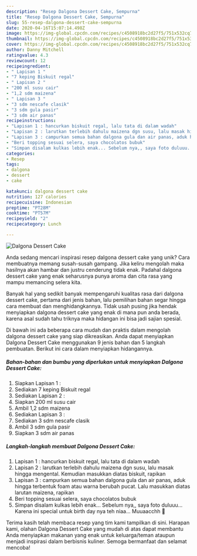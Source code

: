 ```yaml
---
description: "Resep Dalgona Dessert Cake, Sempurna"
title: "Resep Dalgona Dessert Cake, Sempurna"
slug: 55-resep-dalgona-dessert-cake-sempurna
date: 2020-04-16T15:07:14.498Z
image: https://img-global.cpcdn.com/recipes/c4508918bc2d27f5/751x532cq70/dalgona-dessert-cake-foto-resep-utama.jpg
thumbnail: https://img-global.cpcdn.com/recipes/c4508918bc2d27f5/751x532cq70/dalgona-dessert-cake-foto-resep-utama.jpg
cover: https://img-global.cpcdn.com/recipes/c4508918bc2d27f5/751x532cq70/dalgona-dessert-cake-foto-resep-utama.jpg
author: Danny Mitchell
ratingvalue: 4.3
reviewcount: 12
recipeingredient:
- " Lapisan 1 "
- "7 keping Biskuit regal"
- " Lapisan 2 "
- "200 ml susu cair"
- "1,2 sdm maizena"
- " Lapisan 3 "
- "3 sdm nescafe clasik"
- "3 sdm gula pasir"
- "3 sdm air panas"
recipeinstructions:
- "Lapisan 1 : hancurkan biskuit regal, lalu tata di dalam wadah"
- "Lapisan 2 : larutkan terlebih dahulu maizena dgn susu, lalu masak hingga mengental. Kemudian masukkan diatas biskuit, rapikan"
- "Lapisan 3 : campurkan semua bahan dalgona gula dan air panas, aduk hingga terbentuk foam atau warna berubah pucat. Lalu masukkan diatas larutan maizena, rapikan"
- "Beri topping sesuai selera, saya chocolatos bubuk"
- "Simpan disalam kulkas lebih enak... Sebelum nya,, saya foto duluuu... Karena ini special untuk birth day nya teh niaa... Muuaacchh 💋"
categories:
- Resep
tags:
- dalgona
- dessert
- cake

katakunci: dalgona dessert cake 
nutrition: 127 calories
recipecuisine: Indonesian
preptime: "PT28M"
cooktime: "PT57M"
recipeyield: "2"
recipecategory: Lunch

---
```



![Dalgona Dessert Cake](https://img-global.cpcdn.com/recipes/c4508918bc2d27f5/751x532cq70/dalgona-dessert-cake-foto-resep-utama.jpg)

Anda sedang mencari inspirasi resep dalgona dessert cake yang unik? Cara membuatnya memang susah-susah gampang. Jika keliru mengolah maka hasilnya akan hambar dan justru cenderung tidak enak. Padahal dalgona dessert cake yang enak seharusnya punya aroma dan cita rasa yang mampu memancing selera kita.



Banyak hal yang sedikit banyak mempengaruhi kualitas rasa dari dalgona dessert cake, pertama dari jenis bahan, lalu pemilihan bahan segar hingga cara membuat dan menghidangkannya. Tidak usah pusing jika hendak menyiapkan dalgona dessert cake yang enak di mana pun anda berada, karena asal sudah tahu triknya maka hidangan ini bisa jadi sajian spesial.


Di bawah ini ada beberapa cara mudah dan praktis dalam mengolah dalgona dessert cake yang siap dikreasikan. Anda dapat menyiapkan Dalgona Dessert Cake menggunakan 9 jenis bahan dan 5 langkah pembuatan. Berikut ini cara dalam menyiapkan hidangannya.

<!--inarticleads1-->

##### Bahan-bahan dan bumbu yang diperlukan untuk menyiapkan Dalgona Dessert Cake:

1. Siapkan  Lapisan 1 :
1. Sediakan 7 keping Biskuit regal
1. Sediakan  Lapisan 2 :
1. Siapkan 200 ml susu cair
1. Ambil 1,2 sdm maizena
1. Sediakan  Lapisan 3 :
1. Sediakan 3 sdm nescafe clasik
1. Ambil 3 sdm gula pasir
1. Siapkan 3 sdm air panas




<!--inarticleads2-->

##### Langkah-langkah membuat Dalgona Dessert Cake:

1. Lapisan 1 : hancurkan biskuit regal, lalu tata di dalam wadah
1. Lapisan 2 : larutkan terlebih dahulu maizena dgn susu, lalu masak hingga mengental. Kemudian masukkan diatas biskuit, rapikan
1. Lapisan 3 : campurkan semua bahan dalgona gula dan air panas, aduk hingga terbentuk foam atau warna berubah pucat. Lalu masukkan diatas larutan maizena, rapikan
1. Beri topping sesuai selera, saya chocolatos bubuk
1. Simpan disalam kulkas lebih enak... Sebelum nya,, saya foto duluuu... Karena ini special untuk birth day nya teh niaa... Muuaacchh 💋




Terima kasih telah membaca resep yang tim kami tampilkan di sini. Harapan kami, olahan Dalgona Dessert Cake yang mudah di atas dapat membantu Anda menyiapkan makanan yang enak untuk keluarga/teman ataupun menjadi inspirasi dalam berbisnis kuliner. Semoga bermanfaat dan selamat mencoba!
